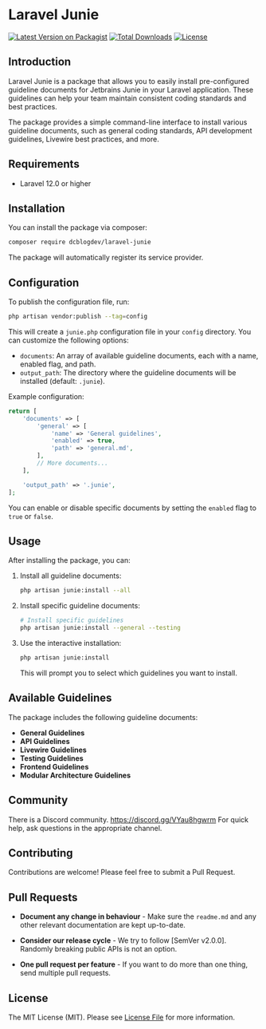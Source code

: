 # Laravel Junie

[![Latest Version on Packagist](https://img.shields.io/packagist/v/dcblogdev/laravel-junie.svg?style=flat-square)](https://packagist.org/packages/dcblogdev/laravel-junie)
[![Total Downloads](https://img.shields.io/packagist/dt/dcblogdev/laravel-junie.svg?style=flat-square)](https://packagist.org/packages/dcblogdev/laravel-junie)
[![License](https://img.shields.io/packagist/l/dcblogdev/laravel-junie.svg?style=flat-square)](https://packagist.org/packages/dcblogdev/laravel-junie)

## Introduction

Laravel Junie is a package that allows you to easily install pre-configured guideline documents for Jetbrains Junie in your Laravel application. These guidelines can help your team maintain consistent coding standards and best practices.

The package provides a simple command-line interface to install various guideline documents, such as general coding standards, API development guidelines, Livewire best practices, and more.

## Requirements

- Laravel 12.0 or higher

## Installation

You can install the package via composer:

```bash
composer require dcblogdev/laravel-junie
```

The package will automatically register its service provider.

## Configuration

To publish the configuration file, run:

```bash
php artisan vendor:publish --tag=config
```

This will create a `junie.php` configuration file in your `config` directory. You can customize the following options:

- `documents`: An array of available guideline documents, each with a name, enabled flag, and path.
- `output_path`: The directory where the guideline documents will be installed (default: `.junie`).

Example configuration:

```php
return [
    'documents' => [
        'general' => [
            'name' => 'General guidelines',
            'enabled' => true,
            'path' => 'general.md',
        ],
        // More documents...
    ],

    'output_path' => '.junie',
];
```

You can enable or disable specific documents by setting the `enabled` flag to `true` or `false`.

## Usage

After installing the package, you can:

1. Install all guideline documents:
   ```bash
   php artisan junie:install --all
   ```

2. Install specific guideline documents:
   ```bash
   # Install specific guidelines
   php artisan junie:install --general --testing
   ```

3. Use the interactive installation:
   ```bash
   php artisan junie:install
   ```
   This will prompt you to select which guidelines you want to install.

## Available Guidelines

The package includes the following guideline documents:

- **General Guidelines**
- **API Guidelines**
- **Livewire Guidelines**
- **Testing Guidelines**
- **Frontend Guidelines**
- **Modular Architecture Guidelines**

## Community

There is a Discord community. https://discord.gg/VYau8hgwrm For quick help, ask questions in the appropriate channel.

## Contributing

Contributions are welcome! Please feel free to submit a Pull Request.

## Pull Requests

- **Document any change in behaviour** - Make sure the `readme.md` and any other relevant documentation are kept up-to-date.

- **Consider our release cycle** - We try to follow [SemVer v2.0.0]. Randomly breaking public APIs is not an option.

- **One pull request per feature** - If you want to do more than one thing, send multiple pull requests.

## License

The MIT License (MIT). Please see [License File](license.md) for more information.
